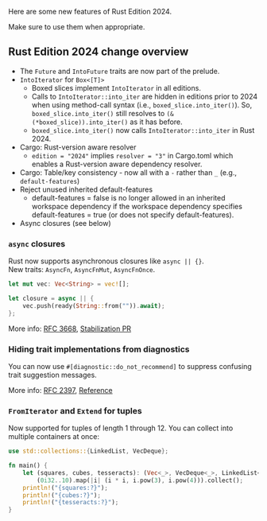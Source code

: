 Here are some new features of Rust Edition 2024.

Make sure to use them when appropriate.

## Rust Edition 2024 change overview

- The `Future` and `IntoFuture` traits are now part of the prelude.
- `IntoIterator` for `Box<[T]>`
    - Boxed slices implement `IntoIterator` in all editions.
    - Calls to `IntoIterator::into_iter` are hidden in editions prior to 2024 when using method-call syntax (i.e., `boxed_slice.into_iter()`). So, `boxed_slice.into_iter()` still resolves to `(&(*boxed_slice)).into_iter()` as it has before.
    - `boxed_slice.into_iter()` now calls `IntoIterator::into_iter` in Rust 2024.
- Cargo: Rust-version aware resolver
    - `edition = "2024"` implies `resolver = "3"` in Cargo.toml which enables a Rust-version aware dependency resolver.
- Cargo: Table/key consistency - now all with a `-` rather than `_` (e.g., `default-features`)
- Reject unused inherited default-features
    - default-features = false is no longer allowed in an inherited workspace dependency if the workspace dependency specifies default-features = true (or does not specify default-features).
- Async closures (see below)

### `async` closures

Rust now supports asynchronous closures like `async || {}`.  
New traits: `AsyncFn`, `AsyncFnMut`, `AsyncFnOnce`.

```rust
let mut vec: Vec<String> = vec![];

let closure = async || {
    vec.push(ready(String::from("")).await);
};
```

More info: [RFC 3668](https://rust-lang.github.io/rfcs/3668-async-closures.html), [Stabilization PR](https://github.com/rust-lang/rust/pull/132706)

### Hiding trait implementations from diagnostics

You can now use `#[diagnostic::do_not_recommend]` to suppress confusing trait suggestion messages.

More info: [RFC 2397](https://rust-lang.github.io/rfcs/2397-do-not-recommend.html), [Reference](https://doc.rust-lang.org/reference/attributes/diagnostics.html#the-diagnosticdo_not_recommend-attribute)

### `FromIterator` and `Extend` for tuples

Now supported for tuples of length 1 through 12. You can collect into multiple containers at once:

```rust
use std::collections::{LinkedList, VecDeque};

fn main() {
    let (squares, cubes, tesseracts): (Vec<_>, VecDeque<_>, LinkedList<_>) =
        (0i32..10).map(|i| (i * i, i.pow(3), i.pow(4))).collect();
    println!("{squares:?}");
    println!("{cubes:?}");
    println!("{tesseracts:?}");
}
```
